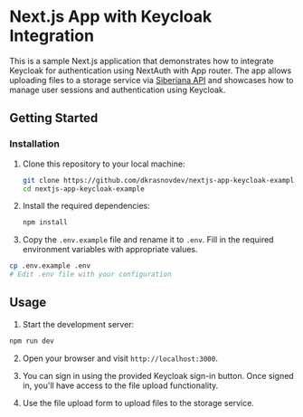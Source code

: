 # Next.js App with Keycloak Integration

This is a sample Next.js application that demonstrates how to integrate Keycloak for authentication using NextAuth with App router. The app allows uploading files to a storage service via [Siberiana API](https://github.com/dkrasnovdev/siberiana-api) and showcases how to manage user sessions and authentication using Keycloak.

## Getting Started

### Installation

1. Clone this repository to your local machine:

   ```bash
   git clone https://github.com/dkrasnovdev/nextjs-app-keycloak-example.git
   cd nextjs-app-keycloak-example
   ```

2. Install the required dependencies:

   ```bash
   npm install
   ```

3. Copy the `.env.example` file and rename it to `.env`. Fill in the required environment variables with appropriate values.

```bash
cp .env.example .env
# Edit .env file with your configuration
```

## Usage

1. Start the development server:

```bash
npm run dev
```

2. Open your browser and visit `http://localhost:3000`.

3. You can sign in using the provided Keycloak sign-in button. Once signed in, you'll have access to the file upload functionality.

4. Use the file upload form to upload files to the storage service.
